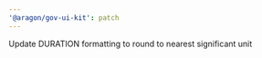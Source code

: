 ```yaml
---
'@aragon/gov-ui-kit': patch
---
```


Update DURATION formatting to round to nearest significant unit
